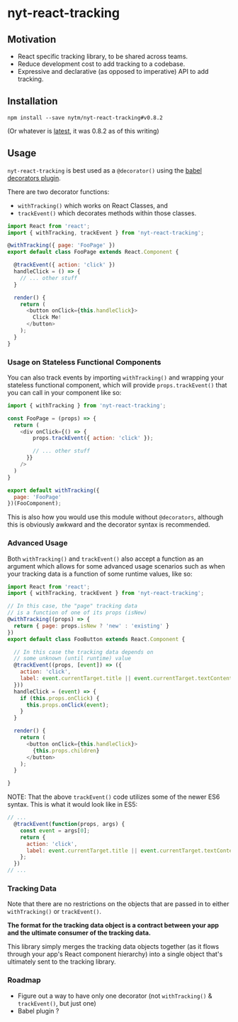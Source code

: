 # nyt-react-tracking

## Motivation

- React specific tracking library, to be shared across teams.
- Reduce development cost to add tracking to a codebase.
- Expressive and declarative (as opposed to imperative) API to add tracking.


## Installation

```
npm install --save nytm/nyt-react-tracking#v0.8.2
```

(Or whatever is [latest](https://github.com/nytm/nyt-react-tracking/releases), it was 0.8.2 as of this writing)

## Usage

`nyt-react-tracking` is best used as a `@decorator()` using the [babel decorators plugin](https://github.com/loganfsmyth/babel-plugin-transform-decorators-legacy).

There are two decorator functions:
  - `withTracking()` which works on React Classes, and
  - `trackEvent()` which decorates methods within those classes.


```js
import React from 'react';
import { withTracking, trackEvent } from 'nyt-react-tracking';

@withTracking({ page: 'FooPage' })
export default class FooPage extends React.Component {

  @trackEvent({ action: 'click' })
  handleClick = () => {
    // ... other stuff
  }

  render() {
    return (
      <button onClick={this.handleClick}>
        Click Me!
      </button>
    );
  }
}
```

### Usage on Stateless Functional Components

You can also track events by importing `withTracking()` and wrapping your stateless functional component, which will provide `props.trackEvent()` that you can call in your component like so:

```js
import { withTracking } from 'nyt-react-tracking';

const FooPage = (props) => {
  return (
    <div onClick={() => {
        props.trackEvent({ action: 'click' });

        // ... other stuff
      }}
    />
  )
}

export default withTracking({
  page: 'FooPage'
})(FooComponent);
```

This is also how you would use this module without `@decorators`, although this is obviously awkward and the  decorator syntax is recommended.


### Advanced Usage

Both `withTracking()` and `trackEvent()` also accept a function as an argument which allows for some advanced usage scenarios such as when your tracking data is a function of some runtime values, like so:

```js
import React from 'react';
import { withTracking, trackEvent } from 'nyt-react-tracking';

// In this case, the "page" tracking data
// is a function of one of its props (isNew)
@withTracking((props) => {
  return { page: props.isNew ? 'new' : 'existing' }
})
export default class FooButton extends React.Component {

  // In this case the tracking data depends on
  // some unknown (until runtime) value
  @trackEvent((props, [event]) => ({
    action: 'click',
    label: event.currentTarget.title || event.currentTarget.textContent
  }))
  handleClick = (event) => {
    if (this.props.onClick) {
      this.props.onClick(event);
    }
  }

  render() {
    return (
      <button onClick={this.handleClick}>
        {this.props.children}
      </button>
    );
  }

}
```

NOTE: That the above `trackEvent()` code utilizes some of the newer ES6 syntax. This is what it would look like in ES5:

```js
// ...
  @trackEvent(function(props, args) {
    const event = args[0];
    return {
      action: 'click',
      label: event.currentTarget.title || event.currentTarget.textContent
    };
  })
// ...
```

### Tracking Data

Note that there are no restrictions on the objects that are passed in to either `withTracking()` or `trackEvent()`.

**The format for the tracking data object is a contract between your app and the ultimate consumer of the tracking data.**

This library simply merges the tracking data objects together (as it flows through your app's React component hierarchy) into a single object that's ultimately sent to the tracking library.

### Roadmap

- Figure out a way to have only one decorator (not `withTracking()` & `trackEvent()`, but just one)
- Babel plugin ?
